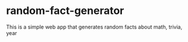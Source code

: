 # random-fact-generator
This is a simple web app that generates random facts about math, trivia,  year
